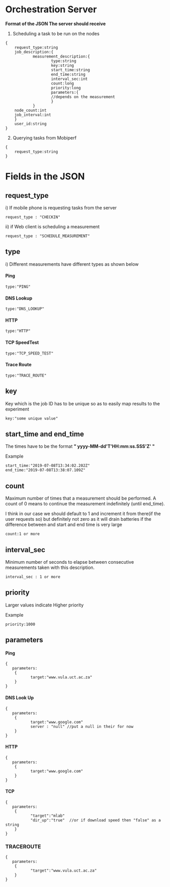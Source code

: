 
# Orchestration Server

**Format of the JSON The server should receive**
1)  Scheduling a task to be run on the nodes
```
{
	request_type:string
	job_description:{
            measurement_description:{
                    type:string  
                    key:string  
                    start_time:string  
                    end_time:string  
                    interval_sec:int  
                    count:long  
                    priority:long  
                    parameters:{
                    //depends on the measurement
                    }
            }	
	node_count:int
	job_interval:int 		    
	}	 
	user_id:string			
} 
```
2) Querying tasks from Mobiperf
```
{
	request_type:string
}
```

# Fields in the JSON 

## request_type
i) If mobile phone is requesting tasks from the server
```
request_type : "CHECKIN"  
```
ii) if Web client is scheduling a measurement 
```
request_type : "SCHEDULE_MEASUREMENT"
```
## type
i) Different measurements have different types as shown below
 #### Ping
```
type:"PING"
```
#### DNS Lookup
```
type:"DNS_LOOKUP"
```
 #### HTTP
```
type:"HTTP"
```
 #### TCP SpeedTest
```
type:"TCP_SPEED_TEST"
```

 #### Trace Route
```
type:"TRACE_ROUTE"
```
## key
Key which is the job ID has to be unique so as to easily map results to the experiment
```
key:"some unique value"
``` 

## start_time and end_time
The times have to be the format **" yyyy-MM-dd'T'HH:mm:ss.SSS'Z' "** 

Example 
```
start_time:"2019-07-08T13:34:02.202Z"
end_time:"2019-07-08T13:38:07.109Z"
```
## count
Maximum number of times that a measurement should be performed. A count of 0 means to continue the measurement indefinitely (until end_time).

I think in our case we should default to 1 and increment it from there(if the user requests so) but definitely not zero as it will drain batteries if the difference between and start and end time is very large
```
count:1 or more
```

## interval_sec
Minimum number of seconds to elapse between consecutive measurements taken with this description.
```
interval_sec : 1 or more 
```
## priority
Larger values indicate Higher priority

Example
```
priority:1000
```
## parameters
####  Ping
 ```
 {
	parameters:
	 {
			target:"www.vula.uct.ac.za"   
     } 
 }
```

####  DNS Look Up
 ```
 {
	parameters:
	 {
			target:"www.google.com" 
			server : "null" //put a null in their for now		  
     } 
 }
```

####  HTTP
 ```
 {
	parameters:
	 {
			target:"www.google.com"
     } 
 }
```

####  TCP
 ```
 {
	parameters:
	 {
			"target":"mlab"
			"dir_up":"true"  //or if download speed then "false" as a string 
     } 
 }
```

### TRACEROUTE
 ```
 {
	parameters:
	 {
			"target":"www.vula.uct.ac.za"
     } 
 }
```










